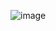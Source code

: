 ![image](https://cloud.githubusercontent.com/assets/25205011/23220970/3e4faa02-f8e9-11e6-9503-0c9e0e5ead14.png)
